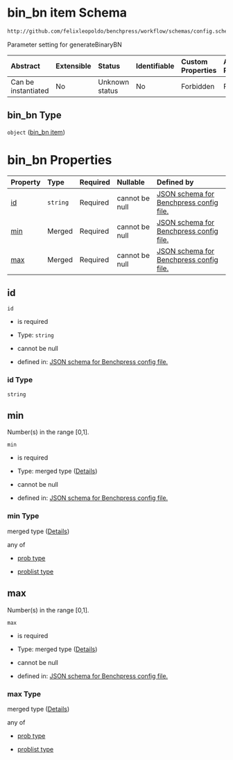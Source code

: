 # bin_bn item Schema

```txt
http://github.com/felixleopoldo/benchpress/workflow/schemas/config.schema.json#/definitions/bin_bn
```

Parameter setting for generateBinaryBN

| Abstract            | Extensible | Status         | Identifiable | Custom Properties | Additional Properties | Access Restrictions | Defined In                                                       |
| :------------------ | :--------- | :------------- | :----------- | :---------------- | :-------------------- | :------------------ | :--------------------------------------------------------------- |
| Can be instantiated | No         | Unknown status | No           | Forbidden         | Forbidden             | none                | [config.schema.json*](config.schema.json "open original schema") |

## bin_bn Type

`object` ([bin_bn item](config-definitions-bin_bn-item.md))

# bin_bn Properties

| Property    | Type     | Required | Nullable       | Defined by                                                                                                                                                                                                    |
| :---------- | :------- | :------- | :------------- | :------------------------------------------------------------------------------------------------------------------------------------------------------------------------------------------------------------ |
| [id](#id)   | `string` | Required | cannot be null | [JSON schema for Benchpress config file.](config-definitions-bin_bn-item-properties-id.md "http://github.com/felixleopoldo/benchpress/workflow/schemas/config.schema.json#/definitions/bin_bn/properties/id") |
| [min](#min) | Merged   | Required | cannot be null | [JSON schema for Benchpress config file.](config-definitions-flexprob.md "http://github.com/felixleopoldo/benchpress/workflow/schemas/config.schema.json#/definitions/bin_bn/properties/min")                 |
| [max](#max) | Merged   | Required | cannot be null | [JSON schema for Benchpress config file.](config-definitions-flexprob.md "http://github.com/felixleopoldo/benchpress/workflow/schemas/config.schema.json#/definitions/bin_bn/properties/max")                 |

## id



`id`

*   is required

*   Type: `string`

*   cannot be null

*   defined in: [JSON schema for Benchpress config file.](config-definitions-bin_bn-item-properties-id.md "http://github.com/felixleopoldo/benchpress/workflow/schemas/config.schema.json#/definitions/bin_bn/properties/id")

### id Type

`string`

## min

Number(s) in the range \[0,1].

`min`

*   is required

*   Type: merged type ([Details](config-definitions-flexprob.md))

*   cannot be null

*   defined in: [JSON schema for Benchpress config file.](config-definitions-flexprob.md "http://github.com/felixleopoldo/benchpress/workflow/schemas/config.schema.json#/definitions/bin_bn/properties/min")

### min Type

merged type ([Details](config-definitions-flexprob.md))

any of

*   [prob type](config-definitions-flexprob-anyof-prob-type.md "check type definition")

*   [problist type](config-definitions-problist-type.md "check type definition")

## max

Number(s) in the range \[0,1].

`max`

*   is required

*   Type: merged type ([Details](config-definitions-flexprob.md))

*   cannot be null

*   defined in: [JSON schema for Benchpress config file.](config-definitions-flexprob.md "http://github.com/felixleopoldo/benchpress/workflow/schemas/config.schema.json#/definitions/bin_bn/properties/max")

### max Type

merged type ([Details](config-definitions-flexprob.md))

any of

*   [prob type](config-definitions-flexprob-anyof-prob-type.md "check type definition")

*   [problist type](config-definitions-problist-type.md "check type definition")
